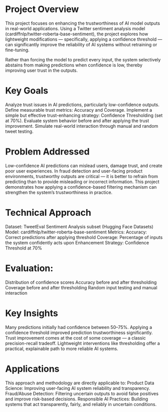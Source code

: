 # Project Overview
This project focuses on enhancing the trustworthiness of AI model outputs in real-world applications. Using a Twitter sentiment analysis model (cardiffnlp/twitter-roberta-base-sentiment), the project explores how lightweight modifications — specifically, applying a confidence threshold — can significantly improve the reliability of AI systems without retraining or fine-tuning.

Rather than forcing the model to predict every input, the system selectively abstains from making predictions when confidence is low, thereby improving user trust in the outputs.

# Key Goals
Analyze trust issues in AI predictions, particularly low-confidence outputs.
Define measurable trust metrics: Accuracy and Coverage.
Implement a simple but effective trust-enhancing strategy: Confidence Thresholding (set at 70%).
Evaluate system behavior before and after applying the trust improvement.
Simulate real-world interaction through manual and random tweet testing.

# Problem Addressed
Low-confidence AI predictions can mislead users, damage trust, and create poor user experiences. In fraud detection and user-facing product environments, trustworthy outputs are critical — it is better to refrain from predicting than to provide misleading or incorrect information. This project demonstrates how applying a confidence-based filtering mechanism can strengthen the system’s trustworthiness in practice.

# Technical Approach
Dataset: TweetEval Sentiment Analysis subset (Hugging Face Datasets)
Model: cardiffnlp/twitter-roberta-base-sentiment
Metrics:
Accuracy: Correct predictions after applying threshold
Coverage: Percentage of inputs the system confidently acts upon
Enhancement Strategy: Confidence Threshold at 70%

# Evaluation:
Distribution of confidence scores
Accuracy before and after thresholding
Coverage before and after thresholding
Random input testing and manual interaction

# Key Insights
Many predictions initially had confidence between 50–75%.
Applying a confidence threshold improved prediction trustworthiness significantly.
Trust improvement comes at the cost of some coverage — a classic precision-recall tradeoff.
Lightweight interventions like thresholding offer a practical, explainable path to more reliable AI systems.

# Applications
This approach and methodology are directly applicable to:
Product Data Science: Improving user-facing AI system reliability and transparency.
Fraud/Abuse Detection: Filtering uncertain outputs to avoid false positives and improve risk-based decisions.
Responsible AI Practices: Building systems that act transparently, fairly, and reliably in uncertain conditions.

